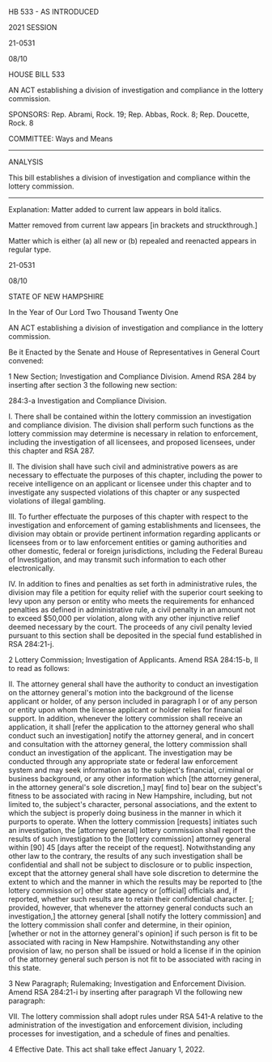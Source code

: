  HB 533 - AS INTRODUCED

 

 

2021 SESSION

 21-0531

 08/10

 

HOUSE BILL 533

 

AN ACT establishing a division of investigation and compliance in the lottery commission.

 

SPONSORS: Rep. Abrami, Rock. 19; Rep. Abbas, Rock. 8; Rep. Doucette, Rock. 8

 

COMMITTEE: Ways and Means

 

-----------------------------------------------------------------

 

ANALYSIS

 

 This bill establishes a division of investigation and compliance within the lottery commission.

 

- - - - - - - - - - - - - - - - - - - - - - - - - - - - - - - - - - - - - - - - - - - - - - - - - - - - - - - - - - - - - - - - - - - - - - - - - - - 

 

Explanation: Matter added to current law appears in bold italics.

 Matter removed from current law appears [in brackets and struckthrough.]

 Matter which is either (a) all new or (b) repealed and reenacted appears in regular type.

 21-0531

 08/10

 

STATE OF NEW HAMPSHIRE

 

In the Year of Our Lord Two Thousand Twenty One

 

AN ACT establishing a division of investigation and compliance in the lottery commission.

Be it Enacted by the Senate and House of Representatives in General Court convened:

 

 1 New Section; Investigation and Compliance Division. Amend RSA 284 by inserting after section 3 the following new section:

 284:3-a Investigation and Compliance Division.

 I. There shall be contained within the lottery commission an investigation and compliance division. The division shall perform such functions as the lottery commission may determine is necessary in relation to enforcement, including the investigation of all licensees, and proposed licensees, under this chapter and RSA 287.

 II. The division shall have such civil and administrative powers as are necessary to effectuate the purposes of this chapter, including the power to receive intelligence on an applicant or licensee under this chapter and to investigate any suspected violations of this chapter or any suspected violations of illegal gambling.

 III. To further effectuate the purposes of this chapter with respect to the investigation and enforcement of gaming establishments and licensees, the division may obtain or provide pertinent information regarding applicants or licensees from or to law enforcement entities or gaming authorities and other domestic, federal or foreign jurisdictions, including the Federal Bureau of Investigation, and may transmit such information to each other electronically.

 IV. In addition to fines and penalties as set forth in administrative rules, the division may file a petition for equity relief with the superior court seeking to levy upon any person or entity who meets the requirements for enhanced penalties as defined in administrative rule, a civil penalty in an amount not to exceed $50,000 per violation, along with any other injunctive relief deemed necessary by the court. The proceeds of any civil penalty levied pursuant to this section shall be deposited in the special fund established in RSA 284:21-j.

 2 Lottery Commission; Investigation of Applicants. Amend RSA 284:15-b, II to read as follows:

 II. The attorney general shall have the authority to conduct an investigation on the attorney general's motion into the background of the license applicant or holder, of any person included in paragraph I or of any person or entity upon whom the license applicant or holder relies for financial support. In addition, whenever the lottery commission shall receive an application, it shall [refer the application to the attorney general who shall conduct such an investigation] notify the attorney general, and in concert and consultation with the attorney general, the lottery commission shall conduct an investigation of the applicant. The investigation may be conducted through any appropriate state or federal law enforcement system and may seek information as to the subject's financial, criminal or business background, or any other information which [the attorney general, in the attorney general's sole discretion,] may[ find to] bear on the subject's fitness to be associated with racing in New Hampshire, including, but not limited to, the subject's character, personal associations, and the extent to which the subject is properly doing business in the manner in which it purports to operate. When the lottery commission [requests] initiates such an investigation, the [attorney general] lottery commission shall report the results of such investigation to the [lottery commission] attorney general within [90] 45 [days after the receipt of the request]. Notwithstanding any other law to the contrary, the results of any such investigation shall be confidential and shall not be subject to disclosure or to public inspection, except that the attorney general shall have sole discretion to determine the extent to which and the manner in which the results may be reported to [the lottery commission or] other state agency or [official] officials and, if reported, whether such results are to retain their confidential character. [; provided, however, that whenever the attorney general conducts such an investigation,] the attorney general [shall notify the lottery commission] and the lottery commission shall confer and determine, in their opinion, [whether or not in the attorney general's opinion] if such person is fit to be associated with racing in New Hampshire. Notwithstanding any other provision of law, no person shall be issued or hold a license if in the opinion of the attorney general such person is not fit to be associated with racing in this state. 

 3 New Paragraph; Rulemaking; Investigation and Enforcement Division. Amend RSA 284:21-i by inserting after paragraph VI the following new paragraph:

 VII. The lottery commission shall adopt rules under RSA 541-A relative to the administration of the investigation and enforcement division, including processes for investigation, and a schedule of fines and penalties.

 4 Effective Date. This act shall take effect January 1, 2022.

